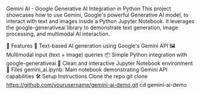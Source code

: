 Gemini AI - Google Generative AI Integration in Python This project showcases how to use Gemini, Google's powerful Generative AI model, to interact with text and images inside a Python Jupyter Notebook. It leverages the google-generativeai library to demonstrate text generation, image processing, and multimodal AI interaction.

🚀 Features 🧠 Text-based AI generation using Google's Gemini API 🖼️ Multimodal input (text + image) queries 📦 Simple Python integration with google-generativeai 📄 Clean and interactive Jupyter Notebook environment 📁 Files gemini_ai.ipynb: Main notebook demonstrating Gemini API capabilities 🛠️ Setup Instructions Clone the repo git clone https://github.com/yourusername/gemini-ai-demo.git cd gemini-ai-demo
